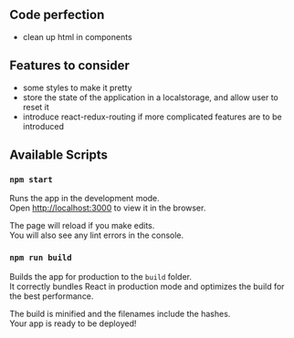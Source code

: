 ## Code perfection

- clean up html in components

## Features to consider

- some styles to make it pretty
- store the state of the application in a localstorage, and allow user to reset it
- introduce react-redux-routing if more complicated features are to be introduced

## Available Scripts

### `npm start`

Runs the app in the development mode.<br>
Open [http://localhost:3000](http://localhost:3000) to view it in the browser.

The page will reload if you make edits.<br>
You will also see any lint errors in the console.

### `npm run build`

Builds the app for production to the `build` folder.<br>
It correctly bundles React in production mode and optimizes the build for the best performance.

The build is minified and the filenames include the hashes.<br>
Your app is ready to be deployed!
